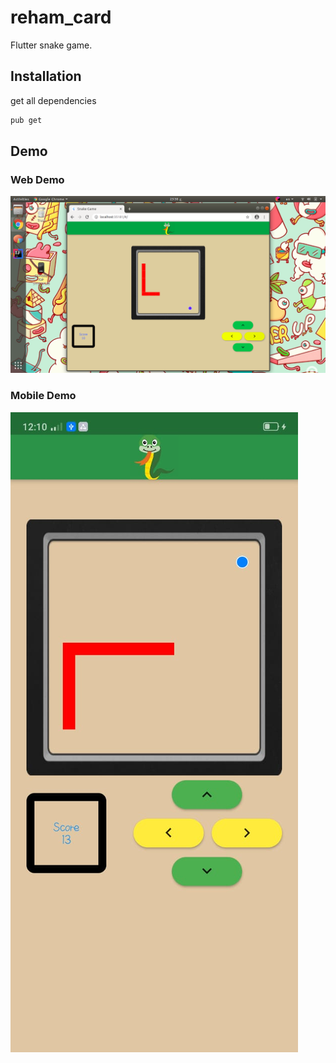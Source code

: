 # reham_card

Flutter snake game.

## Installation

get all dependencies

```bash
pub get
```
## Demo

### Web Demo

![](webDemo.png)

### Mobile Demo

![](mobileDemo.jpeg)


